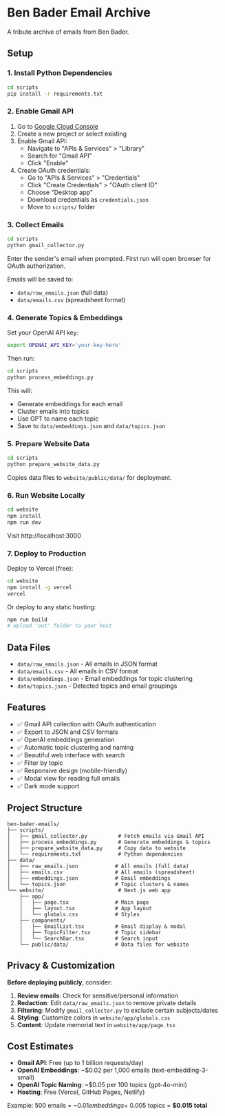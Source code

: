 # Ben Bader Email Archive

A tribute archive of emails from Ben Bader.

## Setup

### 1. Install Python Dependencies

```bash
cd scripts
pip install -r requirements.txt
```

### 2. Enable Gmail API

1. Go to [Google Cloud Console](https://console.cloud.google.com/)
2. Create a new project or select existing
3. Enable Gmail API:
   - Navigate to "APIs & Services" > "Library"
   - Search for "Gmail API"
   - Click "Enable"
4. Create OAuth credentials:
   - Go to "APIs & Services" > "Credentials"
   - Click "Create Credentials" > "OAuth client ID"
   - Choose "Desktop app"
   - Download credentials as `credentials.json`
   - Move to `scripts/` folder

### 3. Collect Emails

```bash
cd scripts
python gmail_collector.py
```

Enter the sender's email when prompted. First run will open browser for OAuth authorization.

Emails will be saved to:
- `data/raw_emails.json` (full data)
- `data/emails.csv` (spreadsheet format)

### 4. Generate Topics & Embeddings

Set your OpenAI API key:
```bash
export OPENAI_API_KEY='your-key-here'
```

Then run:
```bash
cd scripts
python process_embeddings.py
```

This will:
- Generate embeddings for each email
- Cluster emails into topics
- Use GPT to name each topic
- Save to `data/embeddings.json` and `data/topics.json`

### 5. Prepare Website Data

```bash
cd scripts
python prepare_website_data.py
```

Copies data files to `website/public/data/` for deployment.

### 6. Run Website Locally

```bash
cd website
npm install
npm run dev
```

Visit http://localhost:3000

### 7. Deploy to Production

Deploy to Vercel (free):

```bash
cd website
npm install -g vercel
vercel
```

Or deploy to any static hosting:

```bash
npm run build
# Upload 'out' folder to your host
```

## Data Files

- `data/raw_emails.json` - All emails in JSON format
- `data/emails.csv` - All emails in CSV format
- `data/embeddings.json` - Email embeddings for topic clustering
- `data/topics.json` - Detected topics and email groupings

## Features

- ✅ Gmail API collection with OAuth authentication
- ✅ Export to JSON and CSV formats
- ✅ OpenAI embeddings generation
- ✅ Automatic topic clustering and naming
- ✅ Beautiful web interface with search
- ✅ Filter by topic
- ✅ Responsive design (mobile-friendly)
- ✅ Modal view for reading full emails
- ✅ Dark mode support

## Project Structure

```
ben-bader-emails/
├── scripts/
│   ├── gmail_collector.py          # Fetch emails via Gmail API
│   ├── process_embeddings.py       # Generate embeddings & topics
│   ├── prepare_website_data.py     # Copy data to website
│   └── requirements.txt            # Python dependencies
├── data/
│   ├── raw_emails.json            # All emails (full data)
│   ├── emails.csv                 # All emails (spreadsheet)
│   ├── embeddings.json            # Email embeddings
│   └── topics.json                # Topic clusters & names
└── website/                        # Next.js web app
    ├── app/
    │   ├── page.tsx               # Main page
    │   ├── layout.tsx             # App layout
    │   └── globals.css            # Styles
    ├── components/
    │   ├── EmailList.tsx          # Email display & modal
    │   ├── TopicFilter.tsx        # Topic sidebar
    │   └── SearchBar.tsx          # Search input
    └── public/data/               # Data files for website
```

## Privacy & Customization

**Before deploying publicly**, consider:

1. **Review emails**: Check for sensitive/personal information
2. **Redaction**: Edit `data/raw_emails.json` to remove private details
3. **Filtering**: Modify `gmail_collector.py` to exclude certain subjects/dates
4. **Styling**: Customize colors in `website/app/globals.css`
5. **Content**: Update memorial text in `website/app/page.tsx`

## Cost Estimates

- **Gmail API**: Free (up to 1 billion requests/day)
- **OpenAI Embeddings**: ~$0.02 per 1,000 emails (text-embedding-3-small)
- **OpenAI Topic Naming**: ~$0.05 per 100 topics (gpt-4o-mini)
- **Hosting**: Free (Vercel, GitHub Pages, Netlify)

Example: 500 emails = ~$0.01 embeddings + ~$0.005 topics = **$0.015 total**

